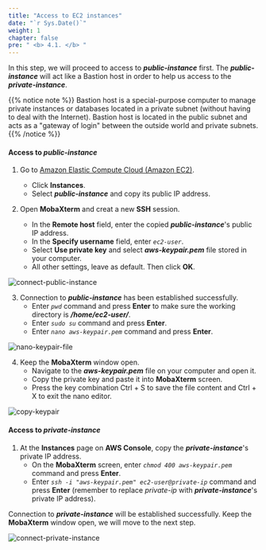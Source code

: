 ```yaml
---
title: "Access to EC2 instances"
date: "`r Sys.Date()`"
weight: 1
chapter: false
pre: " <b> 4.1. </b> "
---
```


In this step, we will proceed to access to **_public-instance_** first. The **_public-instance_** will act like a Bastion host in order to help us access to the **_private-instance_**.

{{% notice note %}}
Bastion host is a special-purpose computer to manage private instances or databases located in a private subnet (without having to deal with the Internet). Bastion host is located in the public subnet and acts as a "gateway of login" between the outside world and private subnets.
{{% /notice %}}

#### Access to **_public-instance_**

1. Go to [Amazon Elastic Compute Cloud (Amazon EC2)](https://aws.amazon.com/ec2/).

   - Click **Instances**.
   - Select **_public-instance_** and copy its public IP address.

2. Open **MobaXterm** and creat a new **SSH** session.
   - In the **Remote host** field, enter the copied **_public-instance_**'s public IP address.
   - In the **Specify username** field, enter _`ec2-user`_.
   - Select **Use private key** and select **_aws-keypair.pem_** file stored in your computer.
   - All other settings, leave as default. Then click **OK**.

![connect-public-instance](/images/connect-ec2/connect-public-instance.png)

3. Connection to **_public-instance_** has been established successfully.
   - Enter _`pwd`_ command and press **Enter** to make sure the working directory is **_/home/ec2-user/_**.
   - Enter _`sudo su`_ command and press **Enter**.
   - Enter _`nano aws-keypair.pem`_ command and press **Enter**.

![nano-keypair-file](/images/connect-ec2/nano-keypair-file.png)

4. Keep the **MobaXterm** window open.
   - Navigate to the **_aws-keypair.pem_** file on your computer and open it.
   - Copy the private key and paste it into **MobaXterm** screen.
   - Press the key combination Ctrl + S to save the file content and Ctrl + X to exit the nano editor.

![copy-keypair](/images/connect-ec2/copy-keypair.png)

#### Access to **_private-instance_**

1. At the **Instances** page on **AWS Console**, copy the **_private-instance_**'s private IP address.
   - On the **MobaXterm** screen, enter _`chmod 400 aws-keypair.pem`_ command and press **Enter**.
   - Enter _`ssh -i "aws-keypair.pem" ec2-user@private-ip`_ command and press **Enter** (remember to replace _private-ip_ with **_private-instance_**'s private IP address).

Connection to **_private-instance_** will be established successfully. Keep the **MobaXterm** window open, we will move to the next step.

![connect-private-instance](/images/connect-ec2/connect-private-instance.png)
